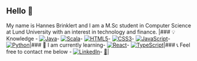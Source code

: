 ## Hello 👋

My name is Hannes Brinklert and I am a M.Sc student in Computer Science at Lund University with an interest in technology and finance.
|### :bulb: Knowledge - [<img alt="Java" src="https://img.shields.io/badge/java-%23ED8B00.svg?&style=for-the-badge&logo=java&logoColor=white"/>](https://github.com/hannesbrinklert)- [<img alt="Scala" src="https://img.shields.io/badge/scala-%23DC322F.svg?&style=for-the-badge&logo=scala&logoColor=white"/>](https://github.com/hannesbrinklert)- [<img alt="HTML5" src="https://img.shields.io/badge/html5%20-%23E34F26.svg?&style=for-the-badge&logo=html5&logoColor=white"/>](https://github.com/hannesbrinklert)- [<img alt="CSS3" src="https://img.shields.io/badge/css3%20-%231572B6.svg?&style=for-the-badge&logo=css3&logoColor=white"/>](https://github.com/hannesbrinklert)- [<img alt="JavaScript" src="https://img.shields.io/badge/javascript%20-%23323330.svg?&style=for-the-badge&logo=javascript&logoColor=%23F7DF1E"/>](https://github.com/hannesbrinklert)- [<img alt="Python" src="https://img.shields.io/badge/python%20-%2314354C.svg?&style=for-the-badge&logo=python&logoColor=white"/>](https://github.com/hannesbrinklert)|### :book: I am currently learning- [<img alt="React" src="https://img.shields.io/badge/react%20-%2320232a.svg?&style=for-the-badge&logo=react&logoColor=%2361DAFB"/>](https://github.com/hannesbrinklert)- [<img alt="TypeScript" src="https://img.shields.io/badge/typescript%20-%23007ACC.svg?&style=for-the-badge&logo=typescript&logoColor=white"/>](https://github.com/hannesbrinklert)|### :telephone_receiver: Feel free to contact me below - [<img alt="LinkedIn" src="https://img.shields.io/badge/linkedin%20-%230077B5.svg?&style=for-the-badge&logo=linkedin&logoColor=white"/>](http://linkedin.com/in/hannesbrinklert)- [:e-mail:](mailto:hannes@brinklert.se)|
